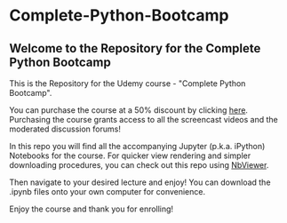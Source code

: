 # Complete-Python-Bootcamp

## Welcome to the Repository for the Complete Python Bootcamp

This is the Repository for the Udemy course - "Complete Python Bootcamp".

You can purchase the course at a 50% discount by clicking [here](https://www.udemy.com/complete-python-bootcamp/?couponCode=PYTHON15).
Purchasing the course grants access to all the screencast videos and the moderated discussion forums!

In this repo you will find all the accompanying Jupyter (p.k.a. iPython) Notebooks for the course. For quicker view rendering and simpler downloading procedures, you can check out this repo using [NbViewer](http://nbviewer.ipython.org/github/jmportilla/Complete-Python-Bootcamp/tree/master/).

Then navigate to your desired lecture and enjoy! You can download the .ipynb files onto your own computer for convenience.

Enjoy the course and thank you for enrolling!
